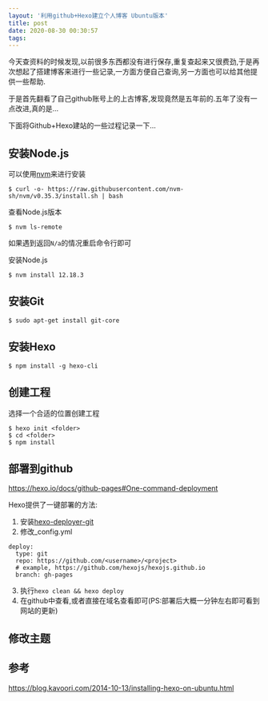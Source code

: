 ```yaml
---
layout: '利用github+Hexo建立个人博客 Ubuntu版本'
title: post
date: 2020-08-30 00:30:57
tags:
---
```



今天查资料的时候发现,以前很多东西都没有进行保存,重复查起来又很费劲,于是再次想起了搭建博客来进行一些记录,一方面方便自己查询,另一方面也可以给其他提供一些帮助.

于是首先翻看了自己github账号上的上古博客,发现竟然是五年前的.五年了没有一点改进,真的是...

下面将Github+Hexo建站的一些过程记录一下...

## 安装Node.js

可以使用[nvm](https://github.com/nvm-sh/nvm)来进行安装

`$ curl -o- https://raw.githubusercontent.com/nvm-sh/nvm/v0.35.3/install.sh | bash`

查看Node.js版本

`$ nvm ls-remote`

如果遇到返回`N/a`的情况重启命令行即可

安装Node.js

`$ nvm install 12.18.3`

## 安装Git

`$ sudo apt-get install git-core`

## 安装Hexo

`$ npm install -g hexo-cli`

## 创建工程

选择一个合适的位置创建工程

```
$ hexo init <folder>
$ cd <folder>
$ npm install
```

## 部署到github

https://hexo.io/docs/github-pages#One-command-deployment

Hexo提供了一键部署的方法:

1. 安装[hexo-deployer-git](https://github.com/hexojs/hexo-deployer-git)
2. 修改_config.yml

```
deploy:
  type: git
  repo: https://github.com/<username>/<project>
  # example, https://github.com/hexojs/hexojs.github.io
  branch: gh-pages
```

3. 执行`hexo clean && hexo deploy`
4. 在github中查看,或者直接在域名查看即可(PS:部署后大概一分钟左右即可看到网站的更新)


## 修改主题


## 参考

https://blog.kavoori.com/2014-10-13/installing-hexo-on-ubuntu.html

